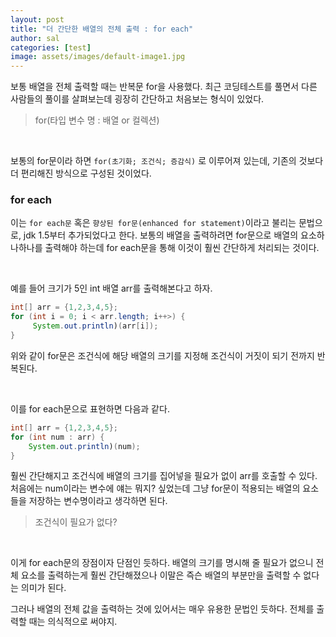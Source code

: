 ```yaml
---
layout: post
title: "더 간단한 배열의 전체 출력 : for each"
author: sal
categories: [test]
image: assets/images/default-image1.jpg
---
```


보통 배열을 전체 출력할 때는 반복문 for을 사용했다. 최근 코딩테스트를 풀면서 다른 사람들의 풀이를 살펴보는데 굉장히 간단하고 처음보는 형식이 있었다.
<br>

> for(타입 변수 명 : 배열 or 컬렉션)

<br>

보통의 for문이라 하면 `for(초기화; 조건식; 증감식)` 로 이루어져 있는데, 기존의 것보다 더 편리해진 방식으로 구성된 것이었다.

### for each

이는 `for each문` 혹은 `향상된 for문(enhanced for statement)`이라고 불리는 문법으로, jdk 1.5부터 추가되었다고 한다.
보통의 배열을 출력하려면 for문으로 배열의 요소하나하나를 출력해야 하는데 for each문을 통해 이것이 훨씬 간단하게 처리되는 것이다.

<br>

예를 들어 크기가 5인 int 배열 arr를 출력해본다고 하자.

```java
int[] arr = {1,2,3,4,5};
for (int i = 0; i < arr.length; i++>) {
     System.out.println)(arr[i]);
}
```

위와 같이 for문은 조건식에 해당 배열의 크기를 지정해 조건식이 거짓이 되기 전까지 반복된다.

<br>

이를 for each문으로 표현하면 다음과 같다.

```java
int[] arr = {1,2,3,4,5};
for (int num : arr) {
    System.out.println)(num);
}
```

훨씬 간단해지고 조건식에 배열의 크기를 집어넣을 필요가 없이 arr를 호출할 수 있다. 처음에는 num이라는 변수에 얘는 뭐지? 싶었는데 그냥 for문이 적용되는 배열의 요소들을 저장하는 변수명이라고 생각하면 된다.
<br>

> 조건식이 필요가 없다?

<br>

이게 for each문의 장점이자 단점인 듯하다. 배열의 크기를 명시해 줄 필요가 없으니 전체 요소를 출력하는게 훨씬 간단해졌으나 이말은 즉슨 배열의 부분만을 출력할 수 없다는 의미가 된다.

그러나 배열의 전체 값을 출력하는 것에 있어서는 매우 유용한 문법인 듯하다. 전체를 출력할 때는 의식적으로 써야지.
